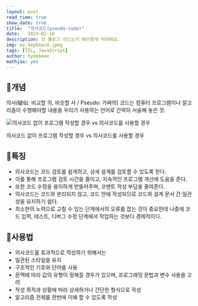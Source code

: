 ```yaml
---
layout: post
read_time: true
show_date: true
title:  "의사코드(pseudo-code)"
date:   2023-02-16
description: 깃 블로그 만드는거 왜이렇게 어려워요.
img: my_keyboard.jpeg
tags: [TIL, JavaScript]
author: hyobbeee
mathjax: yes
---
```


## 📍개념

의사(疑似: 비교할 의, 비슷할 사 / Pseudo: 가짜의) 코드는 컴퓨터 프로그램이나 알고리즘이 수행해야할 내용을 우리가 사용하는 언어로 간략히 서술해 놓은 것.

![의사코드 없이 프로그램 작성할 경우 vs 의사코드를 사용할 경우](https://s3-us-west-2.amazonaws.com/secure.notion-static.com/beee21cd-ce2e-40ef-90e8-1b1b86212fd1/Untitled.png)

의사코드 없이 프로그램 작성할 경우 vs 의사코드를 사용할 경우

## 📍특징

- 의사코드는 코드 검토를 쉽게하고, 상세 설계를 검토할 수 있도록 한다.
- 이를 통해 프로그램 검토 시간을 줄이고, 지속적인 프로그램 개선에 도움을 준다.
- 또한 코드 수정을 용이하게 만들어주며, 코맨트 작성 부담을 줄여준다.
- 의사코드는 코드와 분리되지 않고, 코드 안에 작성되므로 코드와 설계 문서 간 일관성을 유지하기 쉽다.
- 최소한의 노력으로 고칠 수 있는 단계에서의 오류를 잡는 것이 중요한데 나중에 코드 입력, 테스트, 디버그 수정 단계에서 작업하는 것보다 경제적이다.

## 📍사용법

- 의사코드를 효과적으로 작성하기 위해서는
- 일관된 스타일을 유지
- 구조적인 기호와 단어를 사용
- 문맥에 따라 값의 유형이 정해질 경우가 있으며, 프로그래밍 문법과 변수 사용을 고려
- 작성 목적과 상황에 따라 상세하거나 간단한 형식으로 작성
- 알고리즘 전체를 한번에 이해 할 수 있도록 작성